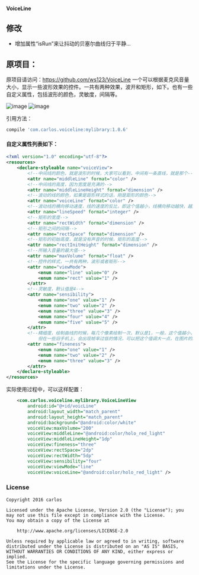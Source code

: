 
#### VoiceLine

## 修改
- 增加属性“isRun”来让抖动的贝塞尔曲线归于平静...

## 原项目：
原项目请访问：https://github.com/ws123/VoiceLine
一个可以根据麦克风音量大小，显示一些波形效果的控件。一共有两种效果，波开和矩形，如下。也有一些自定义属性，包括波形的颜色，灵敏度，间隔等。

![image](https://github.com/ws123/VoiceLine/blob/master/line.gif)
![image](https://github.com/ws123/VoiceLine/blob/master/rect.gif)

引用方法：

```groovy
compile 'com.carlos.voiceline:mylibrary:1.0.6'
```
#### 自定义属性列表如下：
```xml
<?xml version="1.0" encoding="utf-8"?>
<resources>
    <declare-styleable name="voiceView">
        <!--中间线的颜色，就是波形的时候，大家可以看到，中间有一条直线，就是那个-->
        <attr name="middleLine" format="color" />
        <!--中间线的高度，因为宽度是充满的-->
        <attr name="middleLineHeight" format="dimension" />
        <!--波动的线的颜色，如果是距形样式的话，刚是距形的颜色-->
        <attr name="voiceLine" format="color" />
        <!--波动线的横向移动速度，线的速度的反比，即这个值越小，线横向移动越快，越大线移动越慢，默认90-->
        <attr name="lineSpeed" format="integer" />
        <!--矩形的宽度-->
        <attr name="rectWidth" format="dimension" />
        <!--矩形之间的间隔-->
        <attr name="rectSpace" format="dimension" />
        <!--矩形的初始高度，就是没有声音的时候，矩形的高度-->
        <attr name="rectInitHeight" format="dimension" />
        <!--所输入音量的最大值-->
        <attr name="maxVolume" format="float" />
        <!--控件的样式，一共有两种，波形或者矩形-->
        <attr name="viewMode">
            <enum name="line" value="0" />
            <enum name="rect" value="1" />
        </attr>
        <!--灵敏度，默认值是4-->
        <attr name="sensibility">
            <enum name="one" value="1" />
            <enum name="two" value="2" />
            <enum name="three" value="3" />
            <enum name="four" value="4" />
            <enum name="five" value="5" />
        </attr>
        <!--精细度，绘制曲线的时候，每几个像素绘制一次，默认是1，一般，这个值越小，曲线越顺滑，
            但在一些旧手机上，会出现帧率过低的情况，可以把这个值调大一点，在图片的顺滑度与帧率之间做一个取舍-->
        <attr name="fineness">
            <enum name="one" value="1" />
            <enum name="two" value="2" />
            <enum name="three" value="3" />
        </attr>
    </declare-styleable>
</resources>
```
实际使用过程中，可以这样配置：

```xml
    <com.carlos.voiceline.mylibrary.VoiceLineView
        android:id="@+id/voicLine"
        android:layout_width="match_parent"
        android:layout_height="match_parent"
        android:background="@android:color/white"
        voiceView:maxVolume="200"
        voiceView:middleLine="@android:color/holo_red_light"
        voiceView:middleLineHeight="1dp"
        voiceView:fineness="three"
        voiceView:rectSpace="2dp"
        voiceView:rectWidth="5dp"
        voiceView:sensibility="four"
        voiceView:viewMode="line"
        voiceView:voiceLine="@android:color/holo_red_light" /> 
```

### License

	Copyright 2016 carlos

	Licensed under the Apache License, Version 2.0 (the "License");	you may not use this file except in compliance with the License.
	You may obtain a copy of the License at
	
		http://www.apache.org/licenses/LICENSE-2.0

	Unless required by applicable law or agreed to in writing, software
	distributed under the License is distributed on an "AS IS" BASIS,
	WITHOUT WARRANTIES OR CONDITIONS OF ANY KIND, either express or implied.
	See the License for the specific language governing permissions and
	limitations under the License.
